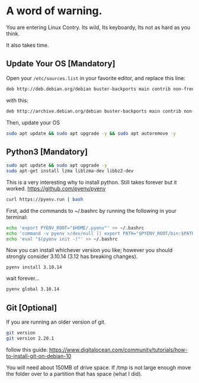 # A word of warning.
You are entering Linux Contry. Its wild, Its keyboardy, Its not as hard as you think.

It also takes time. 


## Update Your OS [Mandatory]

Open your `/etc/sources.list` in your favorite editor, and replace this line:

```bash
deb http://deb.debian.org/debian buster-backports main contrib non-free
```
with this:
```bash
deb http://archive.debian.org/debian buster-backports main contrib non-free
```

Then, update your OS
```bash
sudo apt update && sudo apt upgrade -y && sudo apt autoremove -y
```
## Python3 [Mandatory]

```bash
sudo apt update && sudo apt upgrade -y
sudo apt-get install lzma liblzma-dev libbz2-dev
```
This is a very interesting why to install python. Still takes forever but it worked. https://github.com/pyenv/pyenv
```bash
curl https://pyenv.run | bash
```
First, add the commands to ~/.bashrc by running the following in your terminal:
```bash
echo 'export PYENV_ROOT="$HOME/.pyenv"' >> ~/.bashrc
echo 'command -v pyenv >/dev/null || export PATH="$PYENV_ROOT/bin:$PATH"' >> ~/.bashrc
echo 'eval "$(pyenv init -)"' >> ~/.bashrc
```
Now you can install whichever version you like; however you should strongly consider 3.10.14 (3.12 has breaking changes).
```
pyenv install 3.10.14
```
wait forever...
```bash
pyenv global 3.10.14
```

## Git [Optional]
If you are running an older version of git.
```bash
git version
git version 2.20.1
```
follow this guide:
https://www.digitalocean.com/community/tutorials/how-to-install-git-on-debian-10

You will need about 150MB of drive space. If /tmp is not large enough move the folder over to a partition that has space (what I did).
